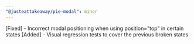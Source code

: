 ```yaml
---
"@justeattakeaway/pie-modal": minor
---
```


[Fixed] - Incorrect modal positioning when using position="top" in certain states
[Added] - Visual regression tests to cover the previous broken states
